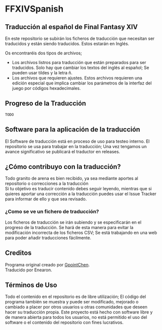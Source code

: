 # FFXIVSpanish
## Traducción al español de Final Fantasy XIV
En este repositorio se subirán los ficheros de traducción que necesitan ser traducidos y están siendo traducidos. Estos estarán en Inglés.<br/>

Os encontraréis dos tipos de archivos;<br/>
- Los archivos listros para traducción que están preparados para ser traducidos. Solo hay que cambiar los textos del inglés al español; Se pueden usar tildes y la letra ñ.<br/>
- Los archivos que requieren ajustes. Estos archivos requieren una edición especial que implica cambiar los parámetros de la interfaz del juego por códigos hexadecimales.

## Progreso de la Traducción
`TODO`

## Software para la aplicación de la traducción
El Software de traducción está en proceso de uso para testeo interno. El repositorio se usa para trabajar en la traducción; Una vez tengamos un avance significativo se publicará el traductor en releases.

## ¿Cómo contribuyo con la traducción?
Todo granito de arena es bien recibido, ya sea mediante aportes al repositorio o correcciones a la traducción<br/>
Si tu objetivo es traducir contenido debes seguir leyendo, mientras que si quieres aportar una corrección a la traducción puedes usar el Issue Tracker para informar de ello y que sea revisado.

### ¿Como se ve un fichero de traducción?
Los ficheros de traducción se irán subiendo y se especificarán en el progreso de la traducción. Se hará de esta manera para evitar la modificación incorrecta de los ficheros CSV; Se está trabajando en una web para poder añadir traducciones fácilmente.

## Creditos
Programa original creado por [GpointChen](https://github.com/GpointChen/FFXIVChnTextPatch-GP).<br/>
Traducido por Enearon.

## Términos de Uso
Todo el contenido en el repositorio es de libre utilización; El código del programa también se muestra y puede ser modificado, mejorado o cambiado a placer por otros usuarios u otras comunidades que deseen hacer su traducción propia. Este proyecto está hecho con software libre y de manera abierta para todos los usuarios, no está permitido el uso del software o el contenido del repositorio con fines lucrativos.
